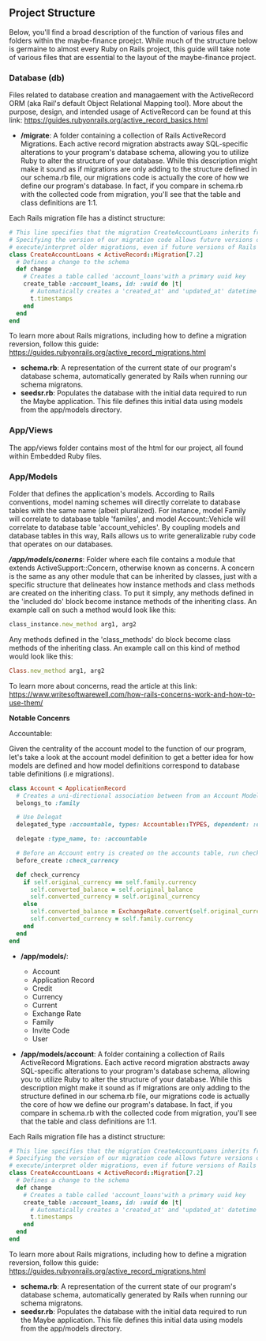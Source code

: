 ## Project Structure

Below, you'll find a broad description of the function of various files and folders within the maybe-finance proejct. While much of the structure below is germaine to almost every Ruby on Rails project, this guide will take note of various files that are essential to the layout of the maybe-finance project.

### Database (db)

Files related to database creation and managaement with the ActiveRecord ORM (aka Rail's default Object Relational Mapping tool). More about the purpose, design, and intended usage of ActiveRecord can be found at this link: https://guides.rubyonrails.org/active_record_basics.html

- **/migrate**: A folder containing a collection of Rails ActiveRecord Migrations. Each active record migration abstracts away SQL-specific alterations to your program's database schema, allowing you to utilize Ruby to alter the structure of your database. While this description might make it sound as if migrations are only adding to the structure defined in our schema.rb file, our migrations code is actually the core of how we define our program's database. In fact, if you compare in schema.rb with the collected code from migration, you'll see that the table and class definitions are 1:1.

Each Rails migration file has a distinct structure:
```rb
# This line specifies that the migration CreateAccountLoans inherits from ActiveRecord::Migration[7.2]
# Specifying the version of our migration code allows future versions of ActiveRecord to properly
# execute/interpret older migrations, even if future versions of Rails contain new features.
class CreateAccountLoans < ActiveRecord::Migration[7.2]
  # Defines a change to the schema
  def change
    # Creates a table called 'account_loans'with a primary uuid key
    create_table :account_loans, id: :uuid do |t|
      # Automatically creates a 'created_at' and 'updated_at' datetime column to the table
      t.timestamps
    end
  end
end
```

To learn more about Rails migrations, including how to define a migration reversion, follow this guide: https://guides.rubyonrails.org/active_record_migrations.html

- **schema.rb**: A representation of the current state of our program's database schema, automatically generated by Rails when running our schema migratons.
- **seedsr.rb**: Populates the database with the initial data required to run the Maybe application. This file defines this initial data using models from the app/models directory.


### App/Views

The app/views folder contains most of the html for our project, all found within Embedded Ruby files. 

### App/Models

Folder that defines the application's models. According to Rails conventions, model naming schemes will directly correlate to database tables with the same name (albeit pluralized). For instance, model Family will correlate to database table 'familes', and model Account::Vehicle will correlate to database table 'account_vehicles'. By coupling models and database tables in this way, Rails allows us to write generalizable ruby code that operates on our databases. 

***/app/models/conerns***: 
Folder where each file contains a module that extends ActiveSupport::Concern, otherwise known as concerns. A concern is the same as any other module that can be inherited by classes, just with a specific structure that delineates how instance methods and class methods are created on the inheriting class. To put it simply, any methods defined in the 'included do' block become instance methods of the inheriting class. An example call on such a method would look like this:

```rb
class_instance.new_method arg1, arg2
``` 
Any methods defined in the 'class_methods' do block become class methods of the inheriting class. An example call on this kind of method would look like this:

```rb
Class.new_method arg1, arg2
``` 

To learn more about concerns, read the article at this link: https://www.writesoftwarewell.com/how-rails-concerns-work-and-how-to-use-them/

**Notable Concenrs**

Accountable: 



Given the centrality of the account model to the function of our program, let's take a look at the account model definition to get a better idea for how models are defined and how model definitions correspond to database table definitions (i.e migrations).

```rb
class Account < ApplicationRecord
  # Creates a uni-directional association between from an Account Model to a single Family Model
  belongs_to :family

  # Use Delegat
  delegated_type :accountable, types: Accountable::TYPES, dependent: :destroy

  delegate :type_name, to: :accountable

  # Before an Account entry is created on the accounts table, run check currency
  before_create :check_currency

  def check_currency
    if self.original_currency == self.family.currency
      self.converted_balance = self.original_balance
      self.converted_currency = self.original_currency
    else
      self.converted_balance = ExchangeRate.convert(self.original_currency, self.family.currency, self.original_balance)
      self.converted_currency = self.family.currency
    end
  end
end
```

- **/app/models/**:
    - Account
    - Application Record
    - Credit
    - Currency
    - Current
    - Exchange Rate
    - Family
    - Invite Code
    - User


- **/app/models/account**: A folder containing a collection of Rails ActiveRecord Migrations. Each active record migration abstracts away SQL-specific alterations to your program's database schema, allowing you to utilize Ruby to alter the structure of your database. While this description might make it sound as if migrations are only adding to the structure defined in our schema.rb file, our migrations code is actually the core of how we define our program's database. In fact, if you compare in schema.rb with the collected code from migration, you'll see that the table and class definitions are 1:1.


Each Rails migration file has a distinct structure:
```rb
# This line specifies that the migration CreateAccountLoans inherits from ActiveRecord::Migration[7.2]
# Specifying the version of our migration code allows future versions of ActiveRecord to properly
# execute/interpret older migrations, even if future versions of Rails contain new features.
class CreateAccountLoans < ActiveRecord::Migration[7.2]
  # Defines a change to the schema
  def change
    # Creates a table called 'account_loans'with a primary uuid key
    create_table :account_loans, id: :uuid do |t|
      # Automatically creates a 'created_at' and 'updated_at' datetime column to the table
      t.timestamps
    end
  end
end
```

To learn more about Rails migrations, including how to define a migration reversion, follow this guide: https://guides.rubyonrails.org/active_record_migrations.html

- **schema.rb**: A representation of the current state of our program's database schema, automatically generated by Rails when running our schema migratons.
- **seedsr.rb**: Populates the database with the initial data required to run the Maybe application. This file defines this initial data using models from the app/models directory.



